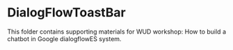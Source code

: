 # DialogFlowToastBar
This folder contains supporting materials for WUD workshop: How to build a chatbot in Google dialogflowES system.
